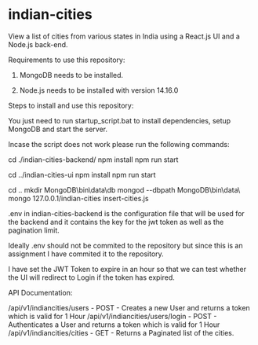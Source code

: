 # indian-cities
View a list of cities from various states in India using a React.js UI and a Node.js back-end.


Requirements to use this repository:

1) MongoDB needs to be installed.

2) Node.js needs to be installed with version 14.16.0



Steps to install and use this repository:

You just need to run startup_script.bat to install dependencies, setup MongoDB and start the server. 



Incase the script does not work please run the following commands:

cd ./indian-cities-backend/ 
npm install 
npm run start 

cd ../indian-cities-ui 
npm install 
npm run start 

cd .. 
mkdir MongoDB\bin\data\db 
mongod --dbpath MongoDB\bin\data\ 
mongo 127.0.0.1/indian-cities insert-cities.js



.env in indian-cities-backend is the configuration file that will be used for the backend and it contains the key for the jwt token as well as the pagination limit.

Ideally .env should not be commited to the repository but since this is an assignment I have commited it to the repository.

I have set the JWT Token to expire in an hour so that we can test whether the UI will redirect to Login if the token has expired.



API Documentation:


/api/v1/indiancities/users - POST - Creates a new User and returns a token which is valid for 1 Hour
/api/v1/indiancities/users/login - POST - Authenticates a User and returns a token which is valid for 1 Hour
/api/v1/indiancities/cities - GET - Returns a Paginated list of the cities.